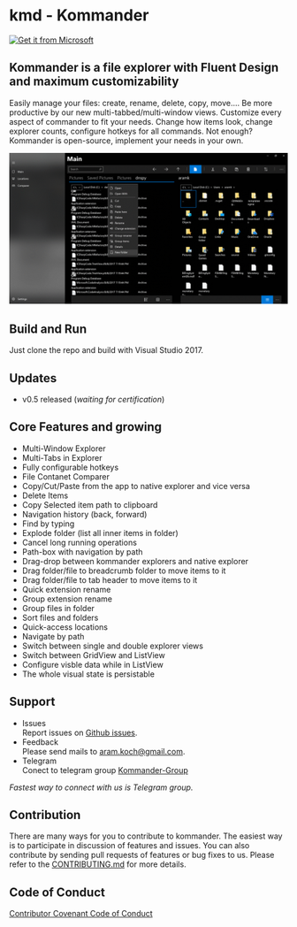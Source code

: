 # kmd - Kommander

<a href="https://www.microsoft.com/store/apps/9PGK1FQJDMJG?ocid=badge"><img src="https://assets.windowsphone.com/85864462-9c82-451e-9355-a3d5f874397a/English_get-it-from-MS_InvariantCulture_Default.png" alt="Get it from Microsoft"  width="250" height="100" /></a>

## Kommander is a file explorer with Fluent Design and maximum customizability 

Easily manage your files: create, rename, delete, copy, move.... 
Be more productive by our new multi-tabbed/multi-window views. 
Customize every aspect of commander to fit your needs. Change how items look, change explorer counts, configure hotkeys for all commands. 
Not enough? Kommander is open-source, implement your needs in your own.

![screenshot](images/kommander-animated.gif)

## Build and Run
Just clone the repo and build with Visual Studio 2017.

## Updates
* v0.5 released (*waiting for certification*)

## Core Features and growing
* Multi-Window Explorer
* Multi-Tabs in Explorer
* Fully configurable hotkeys
* File Contanet Comparer
* Copy/Cut/Paste from the app to native explorer and vice versa
* Delete Items
* Copy Selected item path to clipboard
* Navigation history (back, forward)
* Find by typing
* Explode folder (list all inner items in folder)
* Cancel long running operations
* Path-box with navigation by path
* Drag-drop between kommander explorers and native explorer
* Drag folder/file to breadcrumb folder to move items to it
* Drag folder/file to tab header to move items to it
* Quick extension rename
* Group extension rename
* Group files in folder
* Sort files and folders
* Quick-access locations
* Navigate by path
* Switch between single and double explorer views
* Switch between GridView and ListView
* Configure visble data while in ListView
* The whole visual state is persistable

## Support
- Issues<br />Report issues on [Github issues](https://github.com/kommanderapp/kmd-uwp/issues).
- Feedback<br />Please send mails to [aram.koch@gmail.com](mailto:aram.koch@gmail.com).
- Telegram<br />Conect to telegram group [Kommander-Group](https://t.me/joinchat/CdXk5w8Re0diPJwAfpbt_w)

*Fastest way to connect with us is Telegram group.*

## Contribution
There are many ways for you to contribute to kommander. The easiest way is to participate in discussion of features and issues. You can also contribute by sending pull requests of features or bug fixes to us. Please refer to the [CONTRIBUTING.md](https://github.com/kommanderapp/kmd-uwp/blob/master/CONTRIBUTING.md) for more details.

## Code of Conduct
[Contributor Covenant Code of Conduct](https://github.com/kommanderapp/kmd-uwp/blob/master/CODE_OF_CONDUCT.md)
